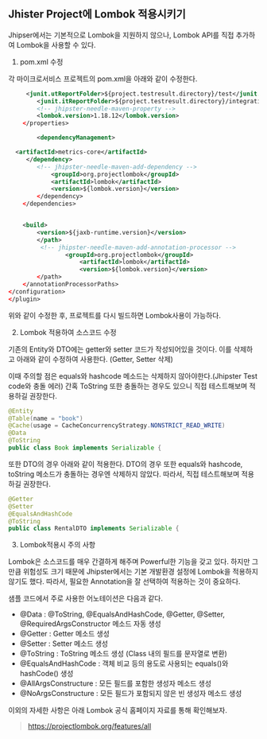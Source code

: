 ## Jhister Project에 Lombok 적용시키기

Jhipser에서는 기본적으로 Lombok을 지원하지 않으나, Lombok API를 직접 추가하여 Lombok을 사용할 수 있다.

1. pom.xml 수정

각 마이크로서비스 프로젝트의 pom.xml을 아래와 같이 수정한다.

```xml
     <junit.utReportFolder>${project.testresult.directory}/test</junit.utReportFolder>
        <junit.itReportFolder>${project.testresult.directory}/integrationTest</junit.itReportFolder>	        
        <!-- jhipster-needle-maven-property -->	       
        <lombok.version>1.18.12</lombok.version>
    </properties>

	    <dependencyManagement>

  <artifactId>metrics-core</artifactId>
     </dependency>
        <!-- jhipster-needle-maven-add-dependency -->	       
            <groupId>org.projectlombok</groupId>
            <artifactId>lombok</artifactId>
            <version>${lombok.version}</version>
        </dependency>
    </dependencies>


    <build>	   
        <version>${jaxb-runtime.version}</version>
        </path>	                           
         <!-- jhipster-needle-maven-add-annotation-processor -->	                            
                <groupId>org.projectlombok</groupId>
                    <artifactId>lombok</artifactId>
                    <version>${lombok.version}</version>
        </path>
    </annotationProcessorPaths>	                        
</configuration>	                    
</plugin>	                  

```

위와 같이 수정한 후, 프로젝트를 다시 빌드하면 Lombok사용이 가능하다.

2. Lombok 적용하여 소스코드 수정

기존의 Entity와 DTO에는 getter와 setter 코드가 작성되어있을 것이다.
이를 삭제하고 아래와 같이 수정하여 사용한다. (Getter, Setter 삭제)

이때 주의할 점은 equals와 hashcode 메소드는 삭제하지 않아야한다.(Jhipster Test code와 충돌 에러)
간혹 ToString 또한 충돌하는 경우도 있으니 직접 테스트해보며 적용하길 권장한다.

```java
@Entity
@Table(name = "book")
@Cache(usage = CacheConcurrencyStrategy.NONSTRICT_READ_WRITE)
@Data
@ToString
public class Book implements Serializable {

```

또한 DTO의 경우 아래와 같이 적용한다. DTO의 경우 또한 equals와 hashcode, toString 메소드가 충돌하는 경우엔 삭제하지 않았다.
따라서, 직접 테스트해보며 적용하길 권장한다. 

```java
@Getter
@Setter
@EqualsAndHashCode
@ToString
public class RentalDTO implements Serializable {

```

3. Lombok적용시 주의 사항

Lombok은 소스코드를 매우 간결하게 해주며 Powerful한 기능을 갖고 있다. 하지만 그만큼 위험성도 크기 때문에 Jhipster에서는 기본 개발환경 설정에 Lombok을 적용하지 않기도 했다.
따라서, 필요한 Annotation을 잘 선택하여 적용하는 것이 중요하다.

샘플 코드에서 주로 사용한 어노테이션은 다음과 같다.

- @Data : @ToString, @EqualsAndHashCode, @Getter, @Setter, @RequiredArgsConstructor 메소드 자동 생성
- @Getter : Getter 메소드 생성
- @Setter : Setter 메소드 생성
- @ToString : ToString 메소드 생성 (Class 내의 필드를 문자열로 변환)
- @EqualsAndHashCode : 객체 비교 등의 용도로 사용되는 equals()와 hashCode() 생성
- @AllArgsConstructure : 모든 필드를 포함한 생성자 메소드 생성
- @NoArgsConstructure : 모든 필드가 포함되지 않은 빈 생성자 메소드 생성

이외의 자세한 사항은 아래 Lombok 공식 홈페이지 자료를 통해 확인해보자.
> https://projectlombok.org/features/all
